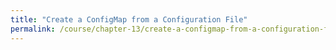 ```yaml
---
title: "Create a ConfigMap from a Configuration File"
permalink: /course/chapter-13/create-a-configmap-from-a-configuration-file
---
```

